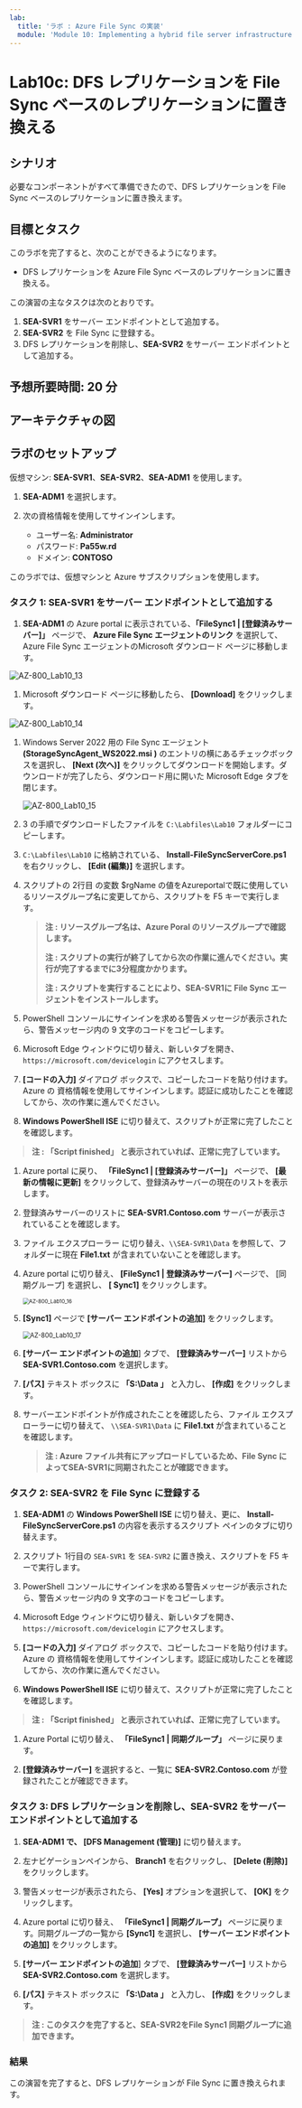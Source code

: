 ```yaml
---
lab:
  title: 'ラボ : Azure File Sync の実装'
  module: 'Module 10: Implementing a hybrid file server infrastructure'
---
```


# <a name="lab-implementing-azure-file-sync"></a>Lab10c: DFS レプリケーションを File Sync ベースのレプリケーションに置き換える

## <a name="scenario"></a>シナリオ

必要なコンポーネントがすべて準備できたので、DFS レプリケーションを File Sync ベースのレプリケーションに置き換えます。



## <a name="objectives"></a>目標とタスク

このラボを完了すると、次のことができるようになります。

- DFS レプリケーションを Azure File Sync ベースのレプリケーションに置き換える。

この演習の主なタスクは次のとおりです。

1. **SEA-SVR1** をサーバー エンドポイントとして追加する。
1. **SEA-SVR2** を File Sync に登録する。
1. DFS レプリケーションを削除し、**SEA-SVR2** をサーバー エンドポイントとして追加する。



## <a name="estimated-time-60-minutes"></a>予想所要時間: 20 分

## <a name="architecture"></a>アーキテクチャの図



## <a name="lab-setup"></a>ラボのセットアップ

仮想マシン: **SEA-SVR1**、**SEA-SVR2**、**SEA-ADM1** を使用します。 

1. **SEA-ADM1** を選択します。
1. 次の資格情報を使用してサインインします。

   - ユーザー名: **Administrator**
   - パスワード: **Pa55w.rd**
   - ドメイン: **CONTOSO**

このラボでは、仮想マシンと Azure サブスクリプションを使用します。 



### <a name="task-1-add-sea-svr1-as-a-server-endpoint"></a>タスク 1: SEA-SVR1 をサーバー エンドポイントとして追加する

1.  **SEA-ADM1** の Azure portal に表示されている、**「FileSync1  | [登録済みサーバー]」** ページで、 **Azure File Sync エージェントのリンク** を選択して、Azure File Sync エージェントのMicrosoft ダウンロード ページに移動します。

   ![AZ-800_Lab10_13](./media/AZ-800_Lab10_13.png)

   

1.  Microsoft ダウンロード ページに移動したら、 **[Download]** をクリックします。

   ![AZ-800_Lab10_14](./media/AZ-800_Lab10_14.png)

   

1. Windows Server 2022 用の File Sync エージェント  **(StorageSyncAgent_WS2022.msi )** のエントリの横にあるチェックボックスを選択し、 **[Next (次へ)]** をクリックしてダウンロードを開始します。ダウンロードが完了したら、ダウンロード用に開いた Microsoft Edge タブを閉じます。

   ![AZ-800_Lab10_15](./media/AZ-800_Lab10_15.png)

   

1.  3 の手順でダウンロードしたファイルを `C:\Labfiles\Lab10` フォルダーにコピーします。

1.  `C:\Labfiles\Lab10` に格納されている、 **Install-FileSyncServerCore.ps1** を右クリックし、 **[Edit (編集)]** を選択します。

1. スクリプトの 2行目 の変数 $rgName の値をAzureportalで既に使用しているリソースグループ名に変更してから、スクリプトを F5 キーで実行します。

   > **注 : リソースグループ名は、Azure Poral のリソースグループで確認します。** 
   >
   > **注 : スクリプトの実行が終了してから次の作業に進んでください。実行が完了するまでに3分程度かかります。**
   >
   > **注 : スクリプトを実行することにより、SEA-SVR1に File Sync エージェントをインストールします。**

1.  PowerShell コンソールにサインインを求める警告メッセージが表示されたら、警告メッセージ内の 9 文字のコードをコピーします。

1. Microsoft Edge ウィンドウに切り替え、新しいタブを開き、 `https://microsoft.com/devicelogin` にアクセスします。

1.  **[コードの入力]** ダイアログ ボックスで、コピーしたコードを貼り付けます。Azure の 資格情報を使用してサインインします。認証に成功したことを確認してから、次の作業に進んでください。

1.  **Windows PowerShell ISE**  に切り替えて、スクリプトが正常に完了したことを確認します。

   > **注 : 「Script finished」 と表示されていれば、正常に完了しています。**

1. Azure portal に戻り、 **「FileSync1 | [登録済みサーバー]」** ページで、 **[最新の情報に更新]** をクリックして、登録済みサーバーの現在のリストを表示します。

1. 登録済みサーバーのリストに **SEA-SVR1.Contoso.com** サーバーが表示されていることを確認します。

1. ファイル エクスプローラー に切り替え、`\\SEA-SVR1\Data` を参照して、フォルダーに現在 **File1.txt** が含まれていないことを確認します。

1.  Azure portal に切り替え、 **[FileSync1 | 登録済みサーバー]** ページで、 [同期グループ] を選択し、 **[ Sync1]** をクリックします。

    <img src="./media/AZ-800_Lab10_16.png" alt="AZ-800_Lab10_16" style="zoom: 67%;" />

    

1.  **[Sync1]** ページで **[サーバー エンドポイントの追加]** をクリックします。

    <img src="./media/AZ-800_Lab10_17.png" alt="AZ-800_Lab10_17" style="zoom:80%;" />



16.  **[サーバー エンドポイントの追加**] タブで、 **[登録済みサーバー]**  リストから **SEA-SVR1.Contoso.com** を選択します。

17.  **[パス]** テキスト ボックスに **「S:\Data 」** と入力し、 **[作成]** をクリックします。

18. サーバーエンドポイントが作成されたことを確認したら、ファイル エクスプローラーに切り替えて、 `\\SEA-SVR1\Data` に  **File1.txt**  が含まれていることを確認します。

    > **注 :  Azure ファイル共有にアップロードしているため、File Sync によってSEA-SVR1に同期されたことが確認できます。**

### <a name="task-2-register-sea-svr2-with-file-sync"></a>タスク 2: SEA-SVR2 を File Sync に登録する

1.  **SEA-ADM1** の  **Windows PowerShell ISE** に切り替え、更に、 **Install-FileSyncServerCore.ps1** の内容を表示するスクリプト ペインのタブに切り替えます。

1. スクリプト 1行目の `SEA-SVR1` を `SEA-SVR2` に置き換え、スクリプトを F5 キーで実行します。

1. PowerShell コンソールにサインインを求める警告メッセージが表示されたら、警告メッセージ内の 9 文字のコードをコピーします。

1. Microsoft Edge ウィンドウに切り替え、新しいタブを開き、 `https://microsoft.com/devicelogin` にアクセスします。

1.  **[コードの入力]** ダイアログ ボックスで、コピーしたコードを貼り付けます。Azure の 資格情報を使用してサインインします。認証に成功したことを確認してから、次の作業に進んでください。

1.  **Windows PowerShell ISE**  に切り替えて、スクリプトが正常に完了したことを確認します。

   > **注 : 「Script finished」 と表示されていれば、正常に完了しています。**

1.  Azure Portal に切り替え、 **「FileSync1 | 同期グループ」** ページに戻ります。

1.  **[登録済みサーバー]** を選択すると、一覧に **SEA-SVR2.Contoso.com** が登録されたことが確認できます。

   

### <a name="task-3-remove-dfs-replication-and-add-sea-svr2-as-a-server-endpoint"></a>タスク 3: DFS レプリケーションを削除し、SEA-SVR2 をサーバー エンドポイントとして追加する

1.  **SEA-ADM1 で、 [DFS Management (管理)]** に切り替えます。

1.  左ナビゲーションペインから、 **Branch1** を右クリックし、 **[Delete (削除)]** をクリックします。

1. 警告メッセージが表示されたら、 **[Yes]**  オプションを選択して、 **[OK]** をクリックします。

1.  Azure portal に切り替え、 **「FileSync1 | 同期グループ」** ページに戻ります。同期グループの一覧から  **[Sync1]** を選択し、 **[サーバー エンドポイントの追加]** をクリックします。

1.  **[サーバー エンドポイントの追加**] タブで、 **[登録済みサーバー]**  リストから **SEA-SVR2.Contoso.com** を選択します。

1.  **[パス]** テキスト ボックスに **「S:\Data 」** と入力し、 **[作成]** をクリックします。

   > **注 : このタスクを完了すると、SEA-SVR2をFile Sync1 同期グループに追加できます。**

### <a name="results"></a>結果

この演習を完了すると、DFS レプリケーションが File Sync に置き換えられます。

